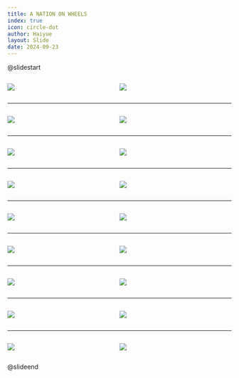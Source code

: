 ```yaml
---
title: A NATION ON WHEELS
index: true
icon: circle-dot
author: Haiyue
layout: Slide
date: 2024-09-23
---
```

 
@slidestart

<div style="display:flex">
<div style="flex:1">

![](/reading/english/Level-P/A%20NATION%20ON%20WHEELS/001.webp)
</div>
<div style="flex:1">

![](/reading/english/Level-P/A%20NATION%20ON%20WHEELS/002.webp)
</div>
</div>

---

<div style="display:flex">
<div style="flex:1">

![](/reading/english/Level-P/A%20NATION%20ON%20WHEELS/003.webp)
</div>
<div style="flex:1">

![](/reading/english/Level-P/A%20NATION%20ON%20WHEELS/004.webp)
</div>
</div>

---

<div style="display:flex">
<div style="flex:1">

![](/reading/english/Level-P/A%20NATION%20ON%20WHEELS/005.webp)
</div>
<div style="flex:1">

![](/reading/english/Level-P/A%20NATION%20ON%20WHEELS/006.webp)
</div>
</div>

---

<div style="display:flex">
<div style="flex:1">

![](/reading/english/Level-P/A%20NATION%20ON%20WHEELS/007.webp)
</div>
<div style="flex:1">

![](/reading/english/Level-P/A%20NATION%20ON%20WHEELS/008.webp)
</div>
</div>

---

<div style="display:flex">
<div style="flex:1">

![](/reading/english/Level-P/A%20NATION%20ON%20WHEELS/009.webp)
</div>
<div style="flex:1">

![](/reading/english/Level-P/A%20NATION%20ON%20WHEELS/010.webp)
</div>
</div>

---

<div style="display:flex">
<div style="flex:1">

![](/reading/english/Level-P/A%20NATION%20ON%20WHEELS/011.webp)
</div>
<div style="flex:1">

![](/reading/english/Level-P/A%20NATION%20ON%20WHEELS/012.webp)
</div>
</div>

---

<div style="display:flex">
<div style="flex:1">

![](/reading/english/Level-P/A%20NATION%20ON%20WHEELS/013.webp)
</div>
<div style="flex:1">

![](/reading/english/Level-P/A%20NATION%20ON%20WHEELS/014.webp)
</div>
</div>

---

<div style="display:flex">
<div style="flex:1">

![](/reading/english/Level-P/A%20NATION%20ON%20WHEELS/015.webp)
</div>
<div style="flex:1">

![](/reading/english/Level-P/A%20NATION%20ON%20WHEELS/016.webp)
</div>
</div>

---

<div style="display:flex">
<div style="flex:1">

![](/reading/english/Level-P/A%20NATION%20ON%20WHEELS/017.webp)
</div>
<div style="flex:1">

![](/reading/english/Level-P/A%20NATION%20ON%20WHEELS/018.webp)
</div>
</div>

@slideend